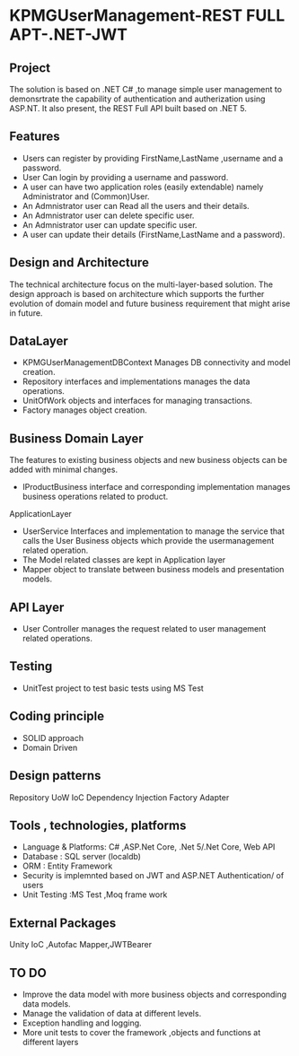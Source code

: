 # KPMGUserManagement-REST FULL APT-.NET-JWT

Project
--
The solution is based on .NET C# ,to manage simple user management to demonsrtrate the capability  of authentication and autherization using ASP.NT.
It also present, the REST Full API built based on .NET 5. 

Features
--
-    Users can register by providing FirstName,LastName ,username and a password.
-    User Can login by providing a username and password.
-    A user can have two application roles (easily extendable) namely Administrator and  (Common)User.
-    An Admnistrator user can Read all the users and their details.
-    An Admnistrator user can delete  specific user.
-    An Admnistrator user can update specific user.
-    A user can update their details (FirstName,LastName and a password).


Design and Architecture
--
The technical architecture focus on the multi-layer-based solution.
The design approach is based on architecture which supports the further evolution of domain model and future business requirement that might arise in future.

DataLayer
-
-	KPMGUserManagementDBContext
         Manages DB connectivity and model creation.
-	Repository interfaces and implementations manages the data operations.
-	UnitOfWork objects and interfaces for managing transactions.
-	Factory manages object creation.

Business Domain Layer
-
The features to existing business objects and new business objects can be added with minimal changes.
-	IProductBusiness interface and corresponding implementation manages business operations related to product.

ApplicationLayer

-	UserService Interfaces and implementation to manage the service that calls the User Business objects which provide the usermanagement related operation.
-	The Model related classes are kept in Application layer
-	Mapper object to translate between business models and presentation models.

API Layer
-
-	User Controller manages the request related to user management related operations.


Testing
-
-	UnitTest project to test basic tests using MS Test

Coding principle
-
-	SOLID approach
-	Domain Driven

Design patterns
-
Repository
UoW
IoC Dependency Injection
Factory
Adapter


Tools , technologies, platforms
-
-	Language & Platforms: C# ,ASP.Net Core, .Net 5/.Net Core, Web API
-	Database : SQL server (localdb)
-	ORM : Entity Framework
-   Security is implemnted based on JWT and ASP.NET Authentication/ of users 
-	Unit Testing :MS Test ,Moq frame work
        
External Packages
-
Unity IoC ,Autofac Mapper,JWTBearer

TO DO
-
-	Improve the data model with more business objects and corresponding data models.
-	Manage the validation of data at different levels.
-	Exception handling and logging.
-	More unit tests to cover the framework ,objects and functions at different layers

